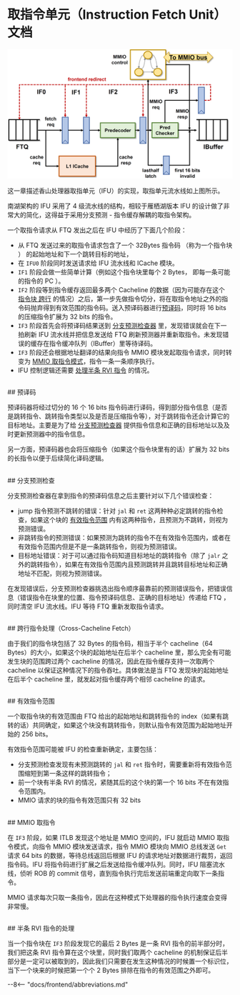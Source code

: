# 取指令单元（Instruction Fetch Unit）文档
![ifu](../figs/frontend/IFU.png)

这一章描述香山处理器取指单元（IFU）的实现，取指单元流水线如上图所示。

南湖架构的 IFU 采用了 4 级流水线的结构，相较于雁栖湖版本 IFU 的设计做了非常大的简化，这得益于采用分支预测 - 指令缓存解耦的取指令架构。

一个取指令请求从 FTQ 发出之后在 IFU 中经历了下面几个阶段：

- 从 FTQ 发送过来的取指令请求包含了一个 32Bytes 指令码 （称为一个指令块 ） 的起始地址和下一个跳转目标的地址，
- 在 `IFU0` 阶段同时发送请求给 IFU 流水线和 ICache 模块。
- `IF1` 阶段会做一些简单计算（例如这个指令块里每个 2 Bytes， 即每一条可能的指令的 PC ）。
- `IF2` 阶段等到指令缓存返回最多两个 Cacheline 的数据（因为可能存在这个 [指令块 跨行](#crossfetch) 的情况）之后，第一步先做指令切分，将在取指令地址之外的指令码抛弃得到有效范围的指令码。送入预译码器进行[预译码](#predecode)，同时将 16 bits 的压缩指令扩展为 32 bits 的指令。
- `IF3` 阶段首先会将预译码结果送到 [分支预测检查器](#predchecker) 里，发现错误就会在下一拍刷新 IFU 流水线并把信息发送给 FTQ 刷新预测器并重新取指令。未发现错误的缓存在指令缓冲队列（IBuffer）里等待译码。
- `IF3` 阶段还会根据地址翻译的结果向指令 MMIO 模块发起取指令请求，同时转变为 [MMIO 取指令模式](#mmiofetch)，指令一条一条顺序执行。
- IFU 控制逻辑还需要 [处理半条 RVI 指令](#half) 的情况。

<h2 id=predecode></h2>
## 预译码 

预译码器将经过切分的 16 个 16 bits 指令码进行译码，得到部分指令信息（是否是跳转指令、跳转指令类型以及是否是压缩指令等），对于跳转指令还会计算它的目标地址。主要是为了给 [分支预测检查器](#predchecker) 提供指令信息和正确的目标地址以及及时更新预测器中的指令信息。

另一方面，预译码器也会将压缩指令（如果这个指令块里有的话）扩展为 32 bits 的长指令以便于后续简化译码逻辑。

<h2 id=predchecker></h2>
##  分支预测检查 

分支预测检查器在拿到指令的预译码信息之后主要针对以下几个错误检查：

- jump 指令预测不跳转的错误：针对 `jal` 和 `ret` 这两种种必定跳转的指令检查，如果这个块的 [有效指令范围](#validinstr) 内有这两种指令，且预测为不跳转，则视为预测错误。
- 非跳转指令的预测错误：如果预测为跳转的指令不在有效指令范围内，或者在有效指令范围内但是不是一条跳转指令，则视为预测错误。
- 目标地址错误：对于可以通过指令码知道目标地址的跳转指令（除了 `jalr` 之外的跳转指令），如果在有效指令范围内且预测跳转并且跳转目标地址和正确地址不匹配，则视为预测错误。

在发现错误后，分支预测检查器挑选出指令顺序最靠前的预测错误指令，把错误信息（错误指令在块里的位置、指令预译码信息、正确的目标地址）传递给 FTQ ，同时清空 IFU 流水线。IFU 等待 FTQ 重新发取指令请求。

<h2 id=crossfetch></h2>
##  跨行指令处理（Cross-Cacheline Fetch）

由于我们的指令块包括了 32 Bytes 的指令码，相当于半个 cacheline（64 Bytes）的大小，如果这个块的起始地址在后半个 cacheline 里，那么完全有可能发生块的范围跨过两个 cacheline 的情况，因此在指令缓存支持一次取两个 cacheline 以保证这种情况下的指令吞吐。具体做法是当 FTQ 发现块的起始地址在后半个 cacheline 里，就发起对指令缓存两个相邻 cacheline 的请求。

<h2 id=validinstr></h2>
##  有效指令范围 

一个取指令块的有效范围由 FTQ 给出的起始地址和跳转指令的 index（如果有跳转的话）共同确定，如果这个块没有跳转指令，则默认指令有效范围为起始地址开始的 256 bits。

有效指令范围可能被 IFU 的检查重新确定，主要包括：

* 分支预测检查发现有未预测跳转的 `jal` 和 `ret` 指令时，需要重新将有效指令范围缩短到第一条这样的跳转指令；
* 前一个块有半条 RVI 的情况，紧随其后的这个块的第一个 16 bits 不在有效指令范围内。
* MMIO 请求的块的指令有效范围只有 32 bits

<h2 id=mmiofetch></h2>
## MMIO 取指令 

在 `IF3` 阶段，如果 ITLB 发现这个地址是 MMIO 空间的，IFU 就启动 MMIO 取指令模式，向指令 MMIO 模块发送请求，指令 MMIO 模块向 MMIO 总线发送 `Get` 请求 64 bits 的数据，等待总线返回后根据 IFU 的请求地址对数据进行裁剪，返回指令码。IFU 将指令码进行扩展之后发送给指令缓冲队列。同时，IFU 阻塞流水线，侦听 ROB 的 commit 信号，直到指令执行完后发送前端重定向取下一条指令。

MMIO 请求每次只取一条指令，因此在这种模式下处理器的指令执行速度会变得非常慢。

<h2 id=half></h2>
##  半条 RVI 指令的处理 

当一个指令块在 `IF3` 阶段发现它的最后 2 Bytes 是一条 RVI 指令的前半部分时，我们把这条 RVI 指令算在这个块里，同时我们取两个 cacheline 的机制保证后半部分是一定可以被取到的，因此我们只需要在发生这种情况的时候置一个标识位，当下一个块来的时候把第一个个 2 Bytes 排除在指令的有效范围之外即可。

--8<-- "docs/frontend/abbreviations.md"
